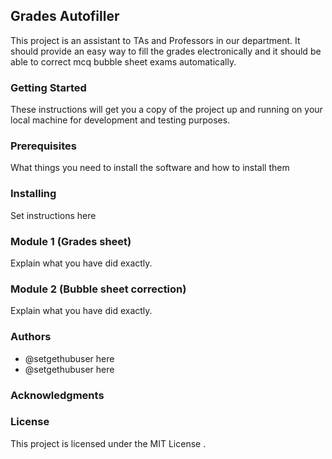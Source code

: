 ## Grades Autofiller  
  This project is an assistant to TAs and Professors in our department.
  It should provide an easy way to fill the grades electronically and it should be able to correct mcq bubble sheet exams automatically.
  
### Getting Started
These instructions will get you a copy of the project up and running on your local machine for development and testing purposes.

### Prerequisites
What things you need to install the software and how to install them


### Installing
Set instructions here

### Module 1 (Grades sheet)
Explain what you have did exactly.

### Module 2 (Bubble sheet correction)
Explain what you have did exactly.

### Authors
- @setgethubuser here
- @setgethubuser here

### Acknowledgments

### License
This project is licensed under the MIT License .


